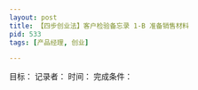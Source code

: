 ```yaml
---
layout: post
title: 【四步创业法】客户检验备忘录 1-B 准备销售材料
pid: 533
tags: [产品经理, 创业]

---
```


目标：
记录者：
时间：
完成条件：


